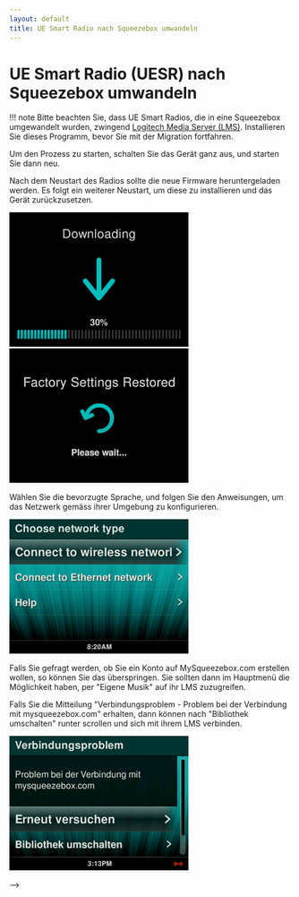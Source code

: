 ```yaml
---
layout: default
title: UE Smart Radio nach Squeezebox umwandeln
---
```


# UE Smart Radio (UESR) nach Squeezebox umwandeln

!!! note
    Bitte beachten Sie, dass UE Smart Radios, die in eine Squeezebox umgewandelt wurden, zwingend [Logitech Media Server (LMS)](../getting-started/index.md)</a>. Installieren Sie dieses Programm, bevor Sie mit der Migration fortfahren.

Um den Prozess zu starten, schalten Sie das Gerät ganz aus, und starten Sie dann neu.

<!-- navigieren Sie zu den "Erweiterten Einstellungen" auf dem Smart Radio. Verwenden Sie Option am Ende des Menüs, um den Prozess zu starten.

![](assets/uesr-migration/migrate-uesr-sb.png)
![](assets/uesr-migration/migrate-uesr-sb-free.png)
-->

Nach dem Neustart des Radios sollte die neue Firmware heruntergeladen werden. Es folgt ein weiterer Neustart, um diese zu installieren und das Gerät zurückzusetzen.

![](assets/uesr-migration/waiting-progress-download.png)
![](assets/uesr-migration/factory-restore.png)

Wählen Sie die bevorzugte Sprache, und folgen Sie den Anweisungen, um das Netzwerk gemäss ihrer Umgebung zu konfigurieren.

![](assets/uesr-migration/choose-network.png)

Falls Sie gefragt werden, ob Sie ein Konto auf MySqueezebox.com erstellen wollen, so können Sie das überspringen. Sie sollten dann im Hauptmenü die Möglichkeit haben, per "Eigene Musik" auf ihr LMS zuzugreifen.

Falls Sie die Mitteilung "Verbindungsproblem - Problem bei der Verbindung mit mysqueezebox.com" erhalten, dann können nach "Bibliothek umschalten" runter scrollen und sich mit ihrem LMS verbinden.

![](assets/uesr-migration/verbindungsproblem-mysb.png)

-->